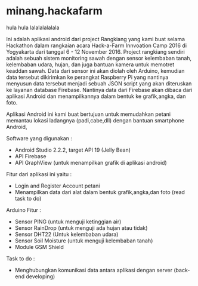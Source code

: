 # minang.hackafarm
hula hula lalalalalalala

Ini adalah aplikasi android dari project Rangkiang yang kami buat selama Hackathon dalam rangkaian acara Hack-a-Farm Innvoation Camp 2016 di Yogyakarta dari tanggal
  6 - 12 November 2016. Project rangkiang sendiri adalah sebuah sistem monitoring sawah dengan sensor kelembaban tanah, kelembaban udara,
  hujan, dan juga bantuan kamera untuk memotret keaddan sawah. Data dari sensor ini akan diolah oleh Arduino, kemudian data tersebut dikirimkan ke perangkat Raspberry Pi yang nantinya
  menyusun data tersebut menjadi sebuah JSON script yang akan diteruskan ke layanan database Firebase. Nantinya data dari Firebase akan 
  dibaca dari aplikasi Android dan menampilkannya dalam bentuk ke grafik,angka, dan foto.
  
Aplikasi Android ini kami buat bertujuan untuk memudahkan petani memantau lokasi ladangnya (padi,cabe,dll) dengan bantuan smartphone Android,

Software yang digunakan :
  - Android Studio 2.2.2, target API 19 (Jelly Bean)
  - API Firebase
  - API GraphView (untuk menampilkan grafik di aplikasi android)

Fitur dari aplikasi ini yaitu :
  - Login and Register Account petani
  - Menampilkan data dari alat dalam bentuk grafik,angka,dan foto (read task to do)
  
 Arduino Fitur :
  - Sensor PING (untuk menguji ketinggian air)
  - Sensor RainDrop (untuk menguji ada hujan atau tidak)
  - Sensor DHT22 (Untuk kelembaban udara)
  - Sensor Soil Moisture (untuk menguji kelembaban tanah)
  - Module GSM Shield
 
 
Task to do :
  - Menghubungkan komunikasi data antara aplikasi dengan server (back-end developing)
